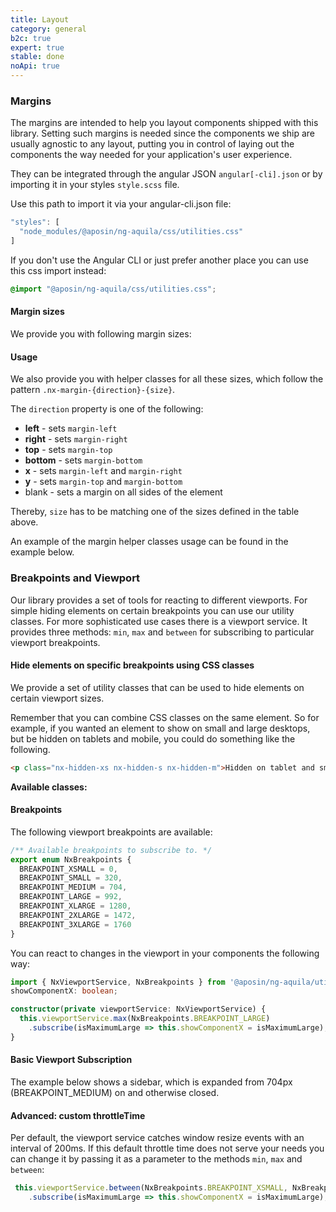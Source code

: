 ```yaml
---
title: Layout
category: general
b2c: true
expert: true
stable: done
noApi: true
---
```


### Margins
The margins are intended to help you layout components shipped with this library. Setting such margins is needed since the components we ship are usually agnostic to any layout, putting you in control of laying out the components the way needed for your application's user experience.

They can be integrated through the angular JSON `angular[-cli].json` or by importing it in your styles `style.scss` file.

Use this path to import it via your angular-cli.json file:

```ts
"styles": [
  "node_modules/@aposin/ng-aquila/css/utilities.css"
]
```

If you don't use the Angular CLI or just prefer another place you can use this css import instead:

```css
@import "@aposin/ng-aquila/css/utilities.css";
```

#### Margin sizes
We provide you with following margin sizes:
<!-- example(margin-sizes, { "hideHeader": true }) -->

#### Usage

We also provide you with helper classes for all these sizes, which follow the pattern `.nx-margin-{direction}-{size}`.

The `direction` property is one of the following:
+ **left** - sets `margin-left`
+ **right** - sets `margin-right`
+ **top** - sets `margin-top`
+ **bottom** - sets `margin-bottom`
+ **x** - sets `margin-left` and `margin-right`
+ **y** - sets `margin-top` and `margin-bottom`
+ blank - sets a margin on all sides of the element

Thereby, `size` has to be matching one of the sizes defined in the table above.

An example of the margin helper classes usage can be found in the example below.

<!-- example(margin-usage) -->

### Breakpoints and Viewport
Our library provides a set of tools for reacting to different viewports.
For simple hiding elements on certain breakpoints you can use our utility classes.
For more sophisticated use cases there is a viewport service. It provides three methods: `min`, `max` and `between` for subscribing to particular viewport breakpoints.

#### Hide elements on specific breakpoints using CSS classes
We provide a set of utility classes that can be used to hide elements on certain viewport sizes.

Remember that you can combine CSS classes on the same element. So for example, if you wanted an element to show on small and large desktops,
but be hidden on tablets and mobile, you could do something like the following.

```html
<p class="nx-hidden-xs nx-hidden-s nx-hidden-m">Hidden on tablet and smaller</p>
```

**Available classes:**

<!-- example(hidden-classes, { "hideHeader": true }) -->

#### Breakpoints
The following viewport breakpoints are available:

```ts
/** Available breakpoints to subscribe to. */
export enum NxBreakpoints {
  BREAKPOINT_XSMALL = 0,
  BREAKPOINT_SMALL = 320,
  BREAKPOINT_MEDIUM = 704,
  BREAKPOINT_LARGE = 992,
  BREAKPOINT_XLARGE = 1280,
  BREAKPOINT_2XLARGE = 1472,
  BREAKPOINT_3XLARGE = 1760
}
```

You can react to changes in the viewport in your components the following way:

```ts
import { NxViewportService, NxBreakpoints } from '@aposin/ng-aquila/utils';
showComponentX: boolean;

constructor(private viewportService: NxViewportService) {
  this.viewportService.max(NxBreakpoints.BREAKPOINT_LARGE)
    .subscribe(isMaximumLarge => this.showComponentX = isMaximumLarge);
}
```
#### Basic Viewport Subscription
The example below shows a sidebar, which is expanded from 704px (BREAKPOINT_MEDIUM) on and otherwise closed.
<!-- example(viewport-change) -->

#### Advanced: custom throttleTime
Per default, the viewport service catches window resize events with an interval of 200ms.
If this default throttle time does not serve your needs you can change it by passing it as a parameter to the methods `min`, `max` and `between`:

```ts
 this.viewportService.between(NxBreakpoints.BREAKPOINT_XSMALL, NxBreakpoints.BREAKPOINT_MEDIUM, 500)
    .subscribe(isMaximumLarge => this.showComponentX = isMaximumLarge);
```
